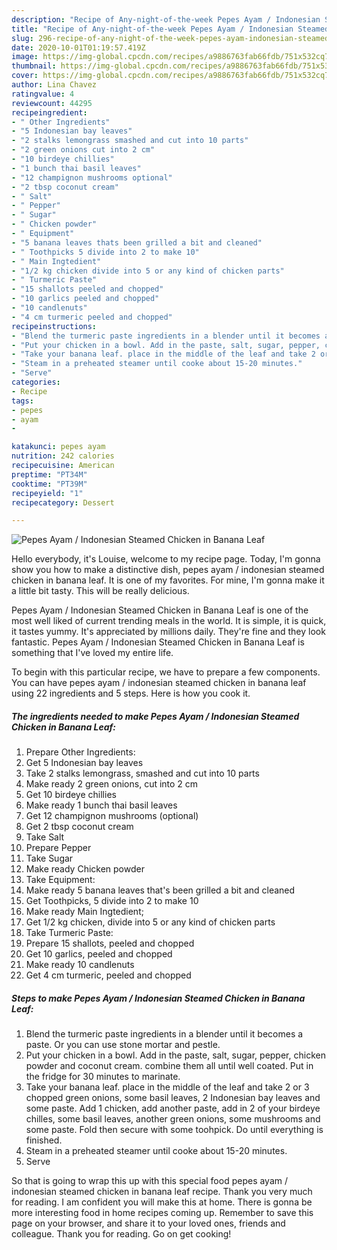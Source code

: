 ```yaml
---
description: "Recipe of Any-night-of-the-week Pepes Ayam / Indonesian Steamed Chicken in Banana Leaf"
title: "Recipe of Any-night-of-the-week Pepes Ayam / Indonesian Steamed Chicken in Banana Leaf"
slug: 296-recipe-of-any-night-of-the-week-pepes-ayam-indonesian-steamed-chicken-in-banana-leaf
date: 2020-10-01T01:19:57.419Z
image: https://img-global.cpcdn.com/recipes/a9886763fab66fdb/751x532cq70/pepes-ayam-indonesian-steamed-chicken-in-banana-leaf-recipe-main-photo.jpg
thumbnail: https://img-global.cpcdn.com/recipes/a9886763fab66fdb/751x532cq70/pepes-ayam-indonesian-steamed-chicken-in-banana-leaf-recipe-main-photo.jpg
cover: https://img-global.cpcdn.com/recipes/a9886763fab66fdb/751x532cq70/pepes-ayam-indonesian-steamed-chicken-in-banana-leaf-recipe-main-photo.jpg
author: Lina Chavez
ratingvalue: 4
reviewcount: 44295
recipeingredient:
- " Other Ingredients"
- "5 Indonesian bay leaves"
- "2 stalks lemongrass smashed and cut into 10 parts"
- "2 green onions cut into 2 cm"
- "10 birdeye chillies"
- "1 bunch thai basil leaves"
- "12 champignon mushrooms optional"
- "2 tbsp coconut cream"
- " Salt"
- " Pepper"
- " Sugar"
- " Chicken powder"
- " Equipment"
- "5 banana leaves thats been grilled a bit and cleaned"
- " Toothpicks 5 divide into 2 to make 10"
- " Main Ingtedient"
- "1/2 kg chicken divide into 5 or any kind of chicken parts"
- " Turmeric Paste"
- "15 shallots peeled and chopped"
- "10 garlics peeled and chopped"
- "10 candlenuts"
- "4 cm turmeric peeled and chopped"
recipeinstructions:
- "Blend the turmeric paste ingredients in a blender until it becomes a paste. Or you can use stone mortar and pestle."
- "Put your chicken in a bowl. Add in the paste, salt, sugar, pepper, chicken powder and coconut cream. combine them all until well coated. Put in the fridge for 30 minutes to marinate."
- "Take your banana leaf. place in the middle of the leaf and take 2 or 3 chopped green onions, some basil leaves, 2 Indonesian bay leaves and some paste. Add 1 chicken, add another paste, add in 2 of your birdeye chilles, some basil leaves, another green onions, some mushrooms and some paste. Fold then secure with some toohpick. Do until everything is finished."
- "Steam in a preheated steamer until cooke about 15-20 minutes."
- "Serve"
categories:
- Recipe
tags:
- pepes
- ayam
- 

katakunci: pepes ayam  
nutrition: 242 calories
recipecuisine: American
preptime: "PT34M"
cooktime: "PT39M"
recipeyield: "1"
recipecategory: Dessert

---
```



![Pepes Ayam / Indonesian Steamed Chicken in Banana Leaf](https://img-global.cpcdn.com/recipes/a9886763fab66fdb/751x532cq70/pepes-ayam-indonesian-steamed-chicken-in-banana-leaf-recipe-main-photo.jpg)

Hello everybody, it's Louise, welcome to my recipe page. Today, I'm gonna show you how to make a distinctive dish, pepes ayam / indonesian steamed chicken in banana leaf. It is one of my favorites. For mine, I'm gonna make it a little bit tasty. This will be really delicious.

Pepes Ayam / Indonesian Steamed Chicken in Banana Leaf is one of the most well liked of current trending meals in the world. It is simple, it is quick, it tastes yummy. It's appreciated by millions daily. They're fine and they look fantastic. Pepes Ayam / Indonesian Steamed Chicken in Banana Leaf is something that I've loved my entire life.




To begin with this particular recipe, we have to prepare a few components. You can have pepes ayam / indonesian steamed chicken in banana leaf using 22 ingredients and 5 steps. Here is how you cook it.

<!--inarticleads1-->

##### The ingredients needed to make Pepes Ayam / Indonesian Steamed Chicken in Banana Leaf:

1. Prepare  Other Ingredients:
1. Get 5 Indonesian bay leaves
1. Take 2 stalks lemongrass, smashed and cut into 10 parts
1. Make ready 2 green onions, cut into 2 cm
1. Get 10 birdeye chillies
1. Make ready 1 bunch thai basil leaves
1. Get 12 champignon mushrooms (optional)
1. Get 2 tbsp coconut cream
1. Take  Salt
1. Prepare  Pepper
1. Take  Sugar
1. Make ready  Chicken powder
1. Take  Equipment:
1. Make ready 5 banana leaves that&#39;s been grilled a bit and cleaned
1. Get  Toothpicks, 5 divide into 2 to make 10
1. Make ready  Main Ingtedient;
1. Get 1/2 kg chicken, divide into 5 or any kind of chicken parts
1. Take  Turmeric Paste:
1. Prepare 15 shallots, peeled and chopped
1. Get 10 garlics, peeled and chopped
1. Make ready 10 candlenuts
1. Get 4 cm turmeric, peeled and chopped




<!--inarticleads2-->

##### Steps to make Pepes Ayam / Indonesian Steamed Chicken in Banana Leaf:

1. Blend the turmeric paste ingredients in a blender until it becomes a paste. Or you can use stone mortar and pestle.
1. Put your chicken in a bowl. Add in the paste, salt, sugar, pepper, chicken powder and coconut cream. combine them all until well coated. Put in the fridge for 30 minutes to marinate.
1. Take your banana leaf. place in the middle of the leaf and take 2 or 3 chopped green onions, some basil leaves, 2 Indonesian bay leaves and some paste. Add 1 chicken, add another paste, add in 2 of your birdeye chilles, some basil leaves, another green onions, some mushrooms and some paste. Fold then secure with some toohpick. Do until everything is finished.
1. Steam in a preheated steamer until cooke about 15-20 minutes.
1. Serve




So that is going to wrap this up with this special food pepes ayam / indonesian steamed chicken in banana leaf recipe. Thank you very much for reading. I am confident you will make this at home. There is gonna be more interesting food in home recipes coming up. Remember to save this page on your browser, and share it to your loved ones, friends and colleague. Thank you for reading. Go on get cooking!
